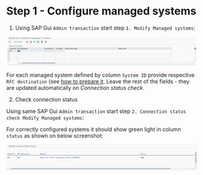 # Step 1 - Configure managed systems

1. Using SAP Gui `Admin transaction` start step `1. Modify Managed systems`:

![](res/managed-systems.png)

For each managed system defined by column `System ID` provide respective `RFC destination` (see [how to prepare it](rfc.md). Leave the rest of the fields - they are updated automatically on *Connection status check*.

2. Check connection status

Using same SAP Gui `Admin transaction` start step `2. Connection status check Modify Managed systems`:

For correctly configured systems it should show green light in column `status` as shown on below screenshot:

![](res/connection-status.png)
